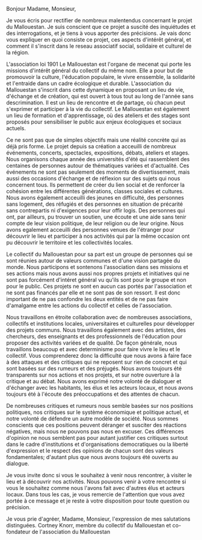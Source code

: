 Bonjour Madame, Monsieur,

Je vous écris pour rectifier de nombreux malentendus concernant le projet du Mallouestan. Je suis conscient que ce projet a suscité des inquiétudes et des interrogations, et je tiens à vous apporter des précisions. Je vais donc vous expliquer en quoi consiste ce projet, ces aspects d'intérêt général, et comment il s'inscrit dans le reseau associatif social, solidaire et culturel de la région.

L'association loi 1901 Le Mallouestan est l'organe de mecenat qui porte les missions d'intérêt général du collectif du même nom. Elle a pour but de promouvoir la culture, l'éducation populaire, le vivre enssemble, la solidarité et l'entraide dans un cadre écologique et durable.  L'association du Mallouestan s'inscrit dans cette dynamique en proposant un lieu de vie, d'échange et de création, qui est ouvert à tous tout au long de l'année sans descrimination. Il est un lieu de rencontre et de partage, où chacun peut s'exprimer et participer à la vie du collectif. Le Mallouestan est également un lieu de formation et d'apprentissage, où des ateliers et des stages sont proposés pour sensibiliser le public aux enjeux écologiques et sociaux actuels. 

Ce ne sont pas que de simples objectifs mais une réalité concrète qui as déjà pris forme. Le projet depuis sa création a acceuilli de nombreux événements, concerts, spectacles, expositions, débats, ateliers et stages. Nous organisons chaque année des universités d'été qui rassemblent des centaines de personnes autour de thématiques variées et d'actualité. Ces événements ne sont pas seulement des moments de divertissement, mais aussi des occasions d'échange et de réflexion sur des sujets qui nous concernent tous. Ils permettent de créer du lien social et de renforcer la cohésion entre les différentes générations, classes sociales et cultures. Nous avons également acceuilli des jeunes en difficulté, des personnes sans logement, des réfugiés et des personnes en situation de précarité sans contrepartis ni d'exigences pour leur offir logis. Des personnes qui ont, par ailleurs, pu trouver un soutien, une écoute et une aide sans tenir compte de leur vision politique, de leur religion ou de leur origine. Nous avons egalement acceuilli des personnes venues de l'étranger pour découvrir le lieu et participer à nos activités qui par la même occasion ont pu découvrir le territoire et les collectivités locales.

Le collectif du Mallouestan pour sa part est un groupe de personnes qui se sont réunies autour de valeurs communes et d'une vision partagée du monde. Nous participons et sontenons l'association dans ses missions et ses actions mais nous avons aussi nos propres projets et initiatives qui ne sont pas forcément d'intéret général vu qu'ils sont pour le groupe et non pour le public. Ces projets ne sont en aucun cas portés par l'association et ne sont pas financés par elle et ne sont pas de son ressort. Il est donc important de ne pas confondre les deux entités et de ne pas faire d'amalgame entre les actions du collectif et celles de l'association. 

Nous travaillons en étroite collaboration avec de nombreuses associations, collectifs et institutions locales, universitaires et culturelles pour développer des projets communs. Nous travaillons également avec des artistes, des chercheurs, des enseignants et des professionnels de l'éducation pour proposer des activités variées et de qualité. De façon générale, nous travaillons beaucoup et avec determinisme pour faire vivre le lieu et le collectif. Vous comprenderez donc la difficulté que nous avons à faire face à des attaques et des critiques qui ne reposent sur rien de concret et qui sont basées sur des rumeurs et des préjugés. Nous avons toujours été transparents sur nos actions et nos projets, et sur notre ouverture à la critique et au débat. Nous avons exprimé notre volonté de dialoguer et d'échanger avec les habitants, les élus et les acteurs locaux, et nous avons toujours été à l'écoute des préoccupations et des attentes de chacun. 

De nombreuses critiques et rumeurs nous semble basées sur nos positions politiques, nos critiques sur le système économique et politique actuel, et notre volonté de défendre un autre modèle de société. Nous sommes conscients que ces positions peuvent déranger et susciter des réactions négatives, mais nous ne pouvons pas nous en excuser. Ces différences d'opinion ne nous semblent pas pour autant justifier ces critiques surtout dans le cadre d'institutions et d'organisations democratiques ou la liberté d'expression et le respect des opinions de chacun sont des valeurs fondamentales; d'autant plus que nous avons toujours été ouverts au dialogue. 

Je vous invite donc si vous le souhaitez à venir nous rencontrer, à visiter le lieu et à découvrir nos activités. Nous pouvons venir à votre rencontre si vous le souhaitez comme nous l'avons fait avec d'autres élus et acteurs locaux. Dans tous les cas, je vous remercie de l'attention que vous avez portée à ce message et je reste à votre disposition pour toute question ou précision.

Je vous prie d'agréer, Madame, Monsieur, l'expression de mes salutations distinguées.
Cortney Knorr, membre du collectif du Mallouestan et co-fondateur de l'association du Mallouestan
